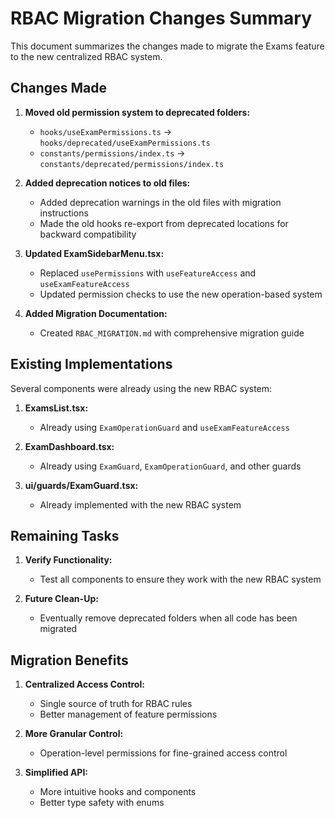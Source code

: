 # RBAC Migration Changes Summary

This document summarizes the changes made to migrate the Exams feature to the new centralized RBAC system.

## Changes Made

1. **Moved old permission system to deprecated folders:**
   - `hooks/useExamPermissions.ts` → `hooks/deprecated/useExamPermissions.ts`
   - `constants/permissions/index.ts` → `constants/deprecated/permissions/index.ts`

2. **Added deprecation notices to old files:**
   - Added deprecation warnings in the old files with migration instructions
   - Made the old hooks re-export from deprecated locations for backward compatibility

3. **Updated ExamSidebarMenu.tsx:**
   - Replaced `usePermissions` with `useFeatureAccess` and `useExamFeatureAccess`
   - Updated permission checks to use the new operation-based system

4. **Added Migration Documentation:**
   - Created `RBAC_MIGRATION.md` with comprehensive migration guide

## Existing Implementations

Several components were already using the new RBAC system:

1. **ExamsList.tsx:**
   - Already using `ExamOperationGuard` and `useExamFeatureAccess`

2. **ExamDashboard.tsx:**
   - Already using `ExamGuard`, `ExamOperationGuard`, and other guards

3. **ui/guards/ExamGuard.tsx:**
   - Already implemented with the new RBAC system

## Remaining Tasks

1. **Verify Functionality:**
   - Test all components to ensure they work with the new RBAC system

2. **Future Clean-Up:**
   - Eventually remove deprecated folders when all code has been migrated

## Migration Benefits

1. **Centralized Access Control:**
   - Single source of truth for RBAC rules
   - Better management of feature permissions

2. **More Granular Control:**
   - Operation-level permissions for fine-grained access control

3. **Simplified API:**
   - More intuitive hooks and components
   - Better type safety with enums
